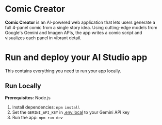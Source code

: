 
# Comic Creator

**Comic Creator** is an AI-powered web application that lets users generate a full 4-panel comic from a single story idea. Using cutting-edge models from Google's Gemini and Imagen APIs, the app writes a comic script and visualizes each panel in vibrant detail.



# Run and deploy your AI Studio app

This contains everything you need to run your app locally.

## Run Locally

**Prerequisites:**  Node.js


1. Install dependencies:
   `npm install`
2. Set the `GEMINI_API_KEY` in [.env.local](.env.local) to your Gemini API key
3. Run the app:
   `npm run dev`




